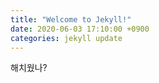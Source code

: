 ```yaml
---
title: "Welcome to Jekyll!"
date: 2020-06-03 17:10:00 +0900
categories: jekyll update
---
```

해치웠나?
